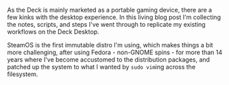 As the Deck is mainly marketed as a portable gaming device, there are a few kinks with
the desktop experience. In this living blog post I'm collecting the notes, scripts, and steps
I've went through to replicate my existing workflows on the Deck Desktop.

SteamOS is the first immutable distro I'm using, which makes things a bit more challenging,
after using Fedora - non-GNOME spins - for more than 14 years where I've become accustomed to the
distribution packages, and patched up the system to what I wanted by `sudo vim`ing across the
filesystem.
